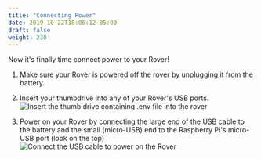 ```yaml
---
title: "Connecting Power"
date: 2019-10-22T18:06:12-05:00
draft: false
weight: 230
---
```


Now it's finally time connect power to your Rover!

1. Make sure your Rover is powered off the rover by unplugging it from the battery.

1. Insert your thumbdrive into any of your Rover's USB ports.
   ![Insert the thumb drive containing .env file into the rover](/images/start/31_ThumbDrive.jpg "Thumb drive in rover")

1. Power on your Rover by connecting the large end of the USB cable to the battery and the small (micro-USB) end to the Raspberry Pi's micro-USB port (look on the top)
   ![Connect the USB cable to power on the Rover](/images/start/ConnectBattery.jpg "Connect the battery")
